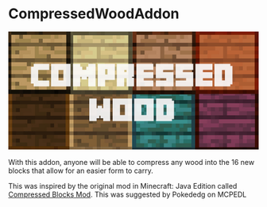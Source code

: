 # CompressedWoodAddon
![](background.jpg)

With this addon, anyone will be able to compress any wood into the 16 new blocks that allow for an easier form to carry.

This was inspired by the original mod in Minecraft: Java Edition called [Compressed Blocks Mod](https://www.curseforge.com/minecraft/mc-mods/compressed-blocks-mod). This was suggested by Pokededg on MCPEDL
